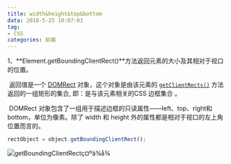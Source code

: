 ```yaml
---
title: width&height&top&bottom
data: 2018-5-25 10:07:01
tag:
- CSS
categories: 前端
---
```


1、**Element.getBoundingClientRect()**方法返回元素的大小及其相对于视口的位置。 

​	返回值是一个 [DOMRect](https://developer.mozilla.org/zh-CN/docs/Mozilla/Tech/XPCOM/Reference/Interface/nsIDOMClientRect) 对象，这个对象是由该元素的 [`getClientRects()`](https://developer.mozilla.org/zh-CN/docs/Web/API/Element/getClientRects) 方法返回的一组矩形的集合, 即：是与该元素相关的CSS 边框集合 。

​	DOMRect 对象包含了一组用于描述边框的只读属性——left、top、right和bottom，单位为像素。除了 width 和 height 外的属性都是相对于视口的左上角位置而言的。

```javascript
rectObject = object.getBoundingClientRect();
```

![getBoundingClientRectç¤ºä¾å¾](https://mdn.mozillademos.org/files/15087/rect.png) 
